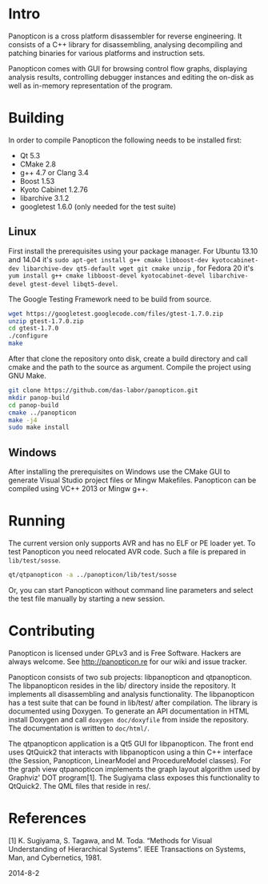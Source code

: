 Intro
=====

Panopticon is a cross platform disassembler for reverse engineering.
It consists of a C++ library for disassembling, analysing decompiling
and patching binaries for various platforms and instruction sets.

Panopticon comes with GUI for browsing control flow graphs, displaying
analysis results, controlling debugger instances and editing the on-disk
as well as in-memory representation of the program.

Building
========

In order to compile Panopticon the following needs to be installed first:

- Qt 5.3
- CMake 2.8
- g++ 4.7 or Clang 3.4
- Boost 1.53
- Kyoto Cabinet 1.2.76
- libarchive 3.1.2
- googletest 1.6.0 (only needed for the test suite)

Linux
-----

First install the prerequisites using your package manager. For Ubuntu
13.10 and 14.04 it's ``sudo apt-get install g++ cmake libboost-dev kyotocabinet-dev libarchive-dev qt5-default wget git cmake unzip``
, for Fedora 20 it's ``yum install g++ cmake libboost-devel kyotocabinet-devel libarchive-devel gtest-devel libqt5-devel``.

The Google Testing Framework need to be build from source.

```bash
wget https://googletest.googlecode.com/files/gtest-1.7.0.zip
unzip gtest-1.7.0.zip
cd gtest-1.7.0
./configure
make
```

After that clone the repository onto disk, create a build directory and
call cmake and the path to the source as argument. Compile the project
using GNU Make.

```bash
git clone https://github.com/das-labor/panopticon.git
mkdir panop-build
cd panop-build
cmake ../panopticon
make -j4
sudo make install
```

Windows
-------

After installing the prerequisites on Windows use the CMake GUI to
generate Visual Studio project files or Mingw Makefiles. Panopticon
can be compiled using VC++ 2013 or Mingw g++.

Running
=======

The current version only supports AVR and has no ELF or PE loader yet.
To test Panopticon you need relocated AVR code. Such a file is prepared in
``lib/test/sosse``.

```bash
qt/qtpanopticon -a ../panopticon/lib/test/sosse
```

Or, you can start Panopticon without command line parameters and
select the test file manually by starting a new session.

Contributing
============

Panopticon is licensed under GPLv3 and is Free Software. Hackers are
always welcome. See http://panopticon.re for our wiki and issue tracker.

Panopticon consists of two sub projects: libpanopticon and qtpanopticon.
The libpanopticon resides in the lib/ directory inside the repository. It
implements all disassembling and analysis functionality.
The libpanopticon has a test suite that can be found in lib/test/ after compilation.
The library is documented using Doxygen. To generate an API documentation in HTML install
Doxygen and call ``doxygen doc/doxyfile`` from inside the repository. The documentation is
written to ``doc/html/``.

The qtpanopticon application is a Qt5 GUI for libpanopticon. The front end uses
QtQuick2 that interacts with libpanopticon using a thin C++ interface (the
Session, Panopticon, LinearModel and ProcedureModel classes). For the graph view
qtpanopticon implements the graph layout algorithm used by Graphviz' DOT program[1].
The Sugiyama class exposes this functionality to QtQuick2.
The QML files that reside in res/.

References
==========

[1] K. Sugiyama, S. Tagawa, and M. Toda.
    “Methods for Visual Understanding of Hierarchical Systems”.
    IEEE Transactions on Systems, Man, and Cybernetics, 1981.

2014-8-2
